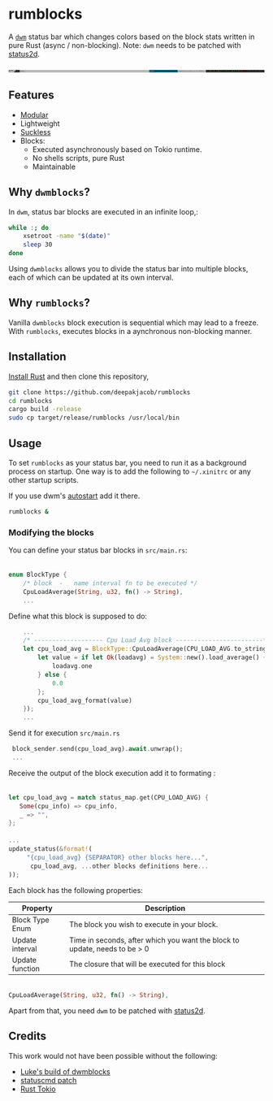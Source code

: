 # rumblocks

A [`dwm`](https://dwm.suckless.org) status bar which changes colors based on the block stats written in pure Rust (async / non-blocking).
Note: `dwm` needs to be patched with [status2d](https://dwm.suckless.org/patches/status2d/).  

![Sample rumblocks image](rumblocks.jpg)  

## Features

- [Modular](#modifying-the-blocks)
- Lightweight
- [Suckless](https://suckless.org/philosophy)
- Blocks:
  - Executed asynchronously based on Tokio runtime.
  - No shells scripts, pure Rust
  - Maintainable

## Why `dwmblocks`?

In `dwm`, status bar blocks are executed in an infinite loop,:

```sh
while :; do
    xsetroot -name "$(date)"
    sleep 30
done
```

Using `dwmblocks` allows you to divide the status bar into multiple blocks, each of
which can be updated at its own interval.

## Why `rumblocks`?

Vanilla `dwmblocks` block execution is sequential which may lead to a freeze. 
With `rumblocks`, executes blocks in a aynchronous non-blocking manner.

## Installation

[Install Rust](https://www.rust-lang.org/tools/install) and then clone this repository,

```sh
git clone https://github.com/deepakjacob/rumblocks 
cd rumblocks
cargo build -release
sudo cp target/release/rumblocks /usr/local/bin
```

## Usage

To set `rumblocks` as your status bar, you need to run it as a background
process on startup. One way is to add the following to `~/.xinitrc` or any other startup scripts.

If you use dwm's [autostart](https://dwm.suckless.org/patches/autostart/) add it there.

```sh
rumblocks &
```

### Modifying the blocks

You can define your status bar blocks in `src/main.rs`:

```rust

enum BlockType {
    /* block  -   name interval fn to be executed */
    CpuLoadAverage(String, u32, fn() -> String),
    ...
```
Define what this block is supposed to do:

```rust
    ...
    /* ------------------- Cpu Load Avg block ------------------------*/
    let cpu_load_avg = BlockType::CpuLoadAverage(CPU_LOAD_AVG.to_string(), 5, || {
        let value = if let Ok(loadavg) = System::new().load_average() {
            loadavg.one
        } else {
            0.0
        };
        cpu_load_avg_format(value)
    });
    ...

```
Send it for execution `src/main.rs`

```rust
 block_sender.send(cpu_load_avg).await.unwrap();
 ...
```
Receive the output of the block execution add it to formating :

```rust

let cpu_load_avg = match status_map.get(CPU_LOAD_AVG) {
   Some(cpu_info) => cpu_info,
   _ => "",
};

...
update_status(&format!(
     "{cpu_load_avg} {SEPARATOR} other blocks here...",
      cpu_load_avg, ...other blocks definitions here...
));
```


Each block has the following properties:

| Property        | Description                                                                                             |
| --------------- | ------------------------------------------------------------------------------|
| Block Type Enum | The block you wish to execute in your block.                                  |
| Update interval | Time in seconds, after which you want the block to update, needs to be > 0    |
| Update function | The closure that will be executed for this block                              |


```rust

CpuLoadAverage(String, u32, fn() -> String),

```


Apart from that, you need `dwm` to be patched with
[status2d](https://dwm.suckless.org/patches/status2d/).

## Credits

This work would not have been possible without the following:  
 - [Luke's build of dwmblocks](https://github.com/LukeSmithxyz/dwmblocks)  
 - [statuscmd patch](https://dwm.suckless.org/patches/status2d/)  
 - [Rust Tokio](https://tokio.rs/)  

